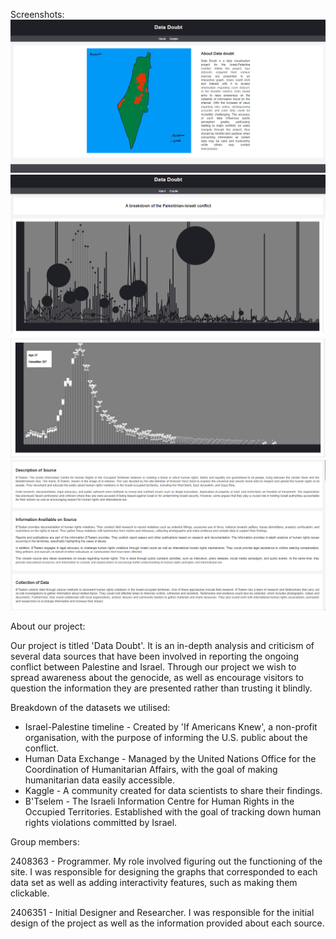 Screenshots:
![About Page](Screenshots/about.png)
![Graphs: All](Screenshots/graphs1.png)
![Graphs: B'Tselem](Screenshots/graphs2.png)
![Graphs: B'Tselem Breakdown](Screenshots/graphs3.png)

About our project:

Our project is titled 'Data Doubt'. It is an in-depth analysis and criticism of several data sources that have been involved in reporting the ongoing conflict between Palestine and Israel. Through our project we wish to spread awareness about the genocide, as well as encourage visitors to question the information they are presented rather than trusting it blindly.

Breakdown of the datasets we utilised:

- Israel-Palestine timeline - Created by 'If Americans Knew', a non-profit organisation, with the purpose of informing the U.S. public about the conflict.
- Human Data Exchange - Managed by the United Nations Office for the Coordination of Humanitarian Affairs, with the goal of making humanitarian data easily accessible.
- Kaggle - A community created for data scientists to share their findings.
- B'Tselem - The Israeli Information Centre for Human Rights in the Occupied Territories. Established with the goal of tracking down human rights violations committed by Israel.

Group members:

2408363 - Programmer. My role involved figuring out the functioning of the site. I was responsible for designing the graphs that corresponded to each data set as well as adding interactivity features, such as making them clickable.

2406351 - Initial Designer and Researcher. I was responsible for the initial design of the project as well as the information provided about each source.
